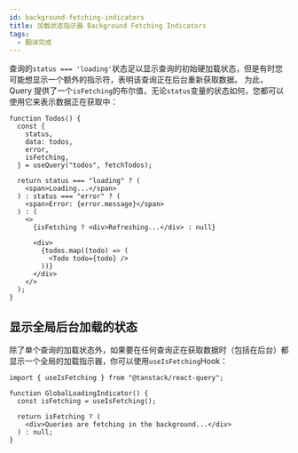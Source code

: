 ```yaml
---
id: background-fetching-indicators
title: 加载状态指示器 Background Fetching Indicators
tags:
  - 翻译完成
---
```


查询的`status === 'loading'`状态足以显示查询的初始硬加载状态，但是有时您可能想显示一个额外的指示符，表明该查询正在后台重新获取数据。
为此，Query 提供了一个`isFetching`的布尔值，无论`status`变量的状态如何，您都可以使用它来表示数据正在获取中：

```tsx
function Todos() {
  const {
    status,
    data: todos,
    error,
    isFetching,
  } = useQuery("todos", fetchTodos);

  return status === "loading" ? (
    <span>Loading...</span>
  ) : status === "error" ? (
    <span>Error: {error.message}</span>
  ) : (
    <>
      {isFetching ? <div>Refreshing...</div> : null}

      <div>
        {todos.map((todo) => (
          <Todo todo={todo} />
        ))}
      </div>
    </>
  );
}
```

## 显示全局后台加载的状态

除了单个查询的加载状态外，如果要在任何查询正在获取数据时（包括在后台）都显示一个全局的加载指示器，你可以使用`useIsFetching`Hook：

```tsx
import { useIsFetching } from "@tanstack/react-query";

function GlobalLoadingIndicator() {
  const isFetching = useIsFetching();

  return isFetching ? (
    <div>Queries are fetching in the background...</div>
  ) : null;
}
```
